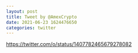 ```yaml
--- 
layout: post 
title: Tweet by @AmexCrypto 
date: 2021-06-23 1624476650 
categories: twitter 
--- 
```

https://twitter.com/o/status/1407782465679278082